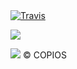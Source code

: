 <a href="https://travis-ci.org/semantic-release/semantic-release">
  <img alt="Travis" src="https://img.shields.io/travis/copios-jp/red-falcon/caribou.svg">
</a>

<a href="https://codeclimate.com/github/copios-jp/red-falcon/maintainability"><img src="https://api.codeclimate.com/v1/badges/a72f6b4c41c2778c6bdb/maintainability" /></a>

<a href="https://codeclimate.com/github/copios-jp/red-falcon/test_coverage"><img src="https://api.codeclimate.com/v1/badges/a72f6b4c41c2778c6bdb/test_coverage" /></a>
&copy; COPIOS
